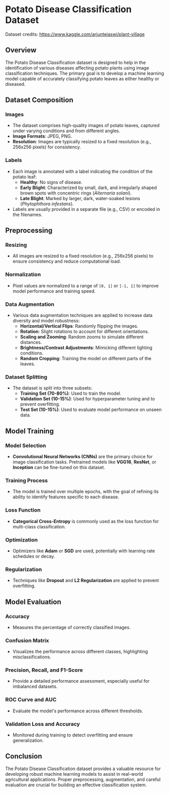 # Potato Disease Classification Dataset
 
 Dataset credits: https://www.kaggle.com/arjuntejaswi/plant-village

## Overview

The Potato Disease Classification dataset is designed to help in the identification of various diseases affecting potato plants using image classification techniques. The primary goal is to develop a machine learning model capable of accurately classifying potato leaves as either healthy or diseased.

## Dataset Composition

### Images
- The dataset comprises high-quality images of potato leaves, captured under varying conditions and from different angles.
- **Image Formats**: JPEG, PNG.
- **Resolution**: Images are typically resized to a fixed resolution (e.g., 256x256 pixels) for consistency.

### Labels
- Each image is annotated with a label indicating the condition of the potato leaf:
  - **Healthy**: No signs of disease.
  - **Early Blight**: Characterized by small, dark, and irregularly shaped brown spots with concentric rings (*Alternaria solani*).
  - **Late Blight**: Marked by larger, dark, water-soaked lesions (*Phytophthora infestans*).
- Labels are usually provided in a separate file (e.g., CSV) or encoded in the filenames.



## Preprocessing

### Resizing
- All images are resized to a fixed resolution (e.g., 256x256 pixels) to ensure consistency and reduce computational load.

### Normalization
- Pixel values are normalized to a range of `[0, 1]` or `[-1, 1]` to improve model performance and training speed.

### Data Augmentation
- Various data augmentation techniques are applied to increase data diversity and model robustness:
  - **Horizontal/Vertical Flips**: Randomly flipping the images.
  - **Rotation**: Slight rotations to account for different orientations.
  - **Scaling and Zooming**: Random zooms to simulate different distances.
  - **Brightness/Contrast Adjustments**: Mimicking different lighting conditions.
  - **Random Cropping**: Training the model on different parts of the leaves.

### Dataset Splitting
- The dataset is split into three subsets:
  - **Training Set (70-80%)**: Used to train the model.
  - **Validation Set (10-15%)**: Used for hyperparameter tuning and to prevent overfitting.
  - **Test Set (10-15%)**: Used to evaluate model performance on unseen data.

## Model Training

### Model Selection
- **Convolutional Neural Networks (CNNs)** are the primary choice for image classification tasks. Pretrained models like **VGG16**, **ResNet**, or **Inception** can be fine-tuned on this dataset.

### Training Process
- The model is trained over multiple epochs, with the goal of refining its ability to identify features specific to each disease.

### Loss Function
- **Categorical Cross-Entropy** is commonly used as the loss function for multi-class classification.

### Optimization
- Optimizers like **Adam** or **SGD** are used, potentially with learning rate schedules or decay.

### Regularization
- Techniques like **Dropout** and **L2 Regularization** are applied to prevent overfitting.

## Model Evaluation

### Accuracy
- Measures the percentage of correctly classified images.

### Confusion Matrix
- Visualizes the performance across different classes, highlighting misclassifications.

### Precision, Recall, and F1-Score
- Provide a detailed performance assessment, especially useful for imbalanced datasets.

### ROC Curve and AUC
- Evaluate the model's performance across different thresholds.

### Validation Loss and Accuracy
- Monitored during training to detect overfitting and ensure generalization.

## Conclusion

The Potato Disease Classification dataset provides a valuable resource for developing robust machine learning models to assist in real-world agricultural applications. Proper preprocessing, augmentation, and careful evaluation are crucial for building an effective classification system.


